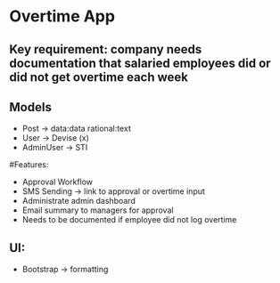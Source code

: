 # Overtime App

## Key requirement: company needs documentation that salaried employees did or did not get overtime each week

## Models
- Post -> data:data rational:text
- User -> Devise (x)
- AdminUser -> STI

#Features:
- Approval Workflow
- SMS Sending -> link to approval or overtime input
- Administrate admin dashboard
- Email summary to managers for approval
- Needs to be documented if employee did not log overtime

## UI:
- Bootstrap -> formatting